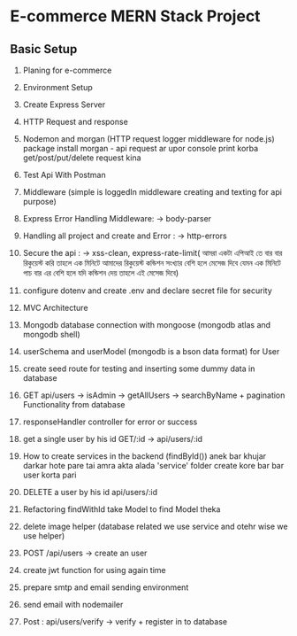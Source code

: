# E-commerce MERN Stack Project

## Basic Setup

1.  Planing for e-commerce
2.  Environment Setup 
3.  Create Express Server
4.  HTTP Request and response
5. Nodemon and morgan (HTTP request logger middleware for node.js) package install
    morgan - api request ar upor console print korba get/post/put/delete request kina
6. Test Api With Postman
7. Middleware (simple is loggedIn middleware creating and texting for api purpose)
8. Express Error Handling Middleware: -> body-parser
9. Handling all project and create and Error : -> http-errors
10. Secure the api : -> xss-clean, express-rate-limit( আমরা একটা এপিআই তে বার বার রিকুয়েস্ট করি তাহলে এক মিনিটে আমাদের রিকুয়েস্ট কন্ডিশন সংখ্যার বেশি হলে মেসেজ দিবে যেমন এক মিনিটে পাচ বার এর বেশি হলে যদি কন্ডিশন দেয় তাহলে এই মেসেজ দিবে)

11. configure dotenv and create .env and declare secret file for security
12. MVC Architecture 
13. Mongodb database connection with mongoose (mongodb atlas and mongodb shell)

14. userSchema and userModel (mongodb is a bson data format) for User
15. create seed route for testing and inserting some dummy data in database
16. GET api/users -> isAdmin -> getAllUsers -> searchByName + pagination Functionality from database 

17. responseHandler controller for error or success
18. get a single user by his id GET/:id -> api/users/:id 
19. How to create services in the backend (findById()) anek bar khujar darkar hote pare tai amra akta alada 'service' folder create kore bar bar user korta pari

20. DELETE a user by his id api/users/:id
21. Refactoring findWithId take Model to find Model theka
22. delete image helper (database related we use service and otehr wise we use helper)
23. POST /api/users -> create an user
24. create jwt function for using again time
25. prepare smtp and email sending environment
26. send email with nodemailer
27. Post : api/users/verify -> verify + register in to database